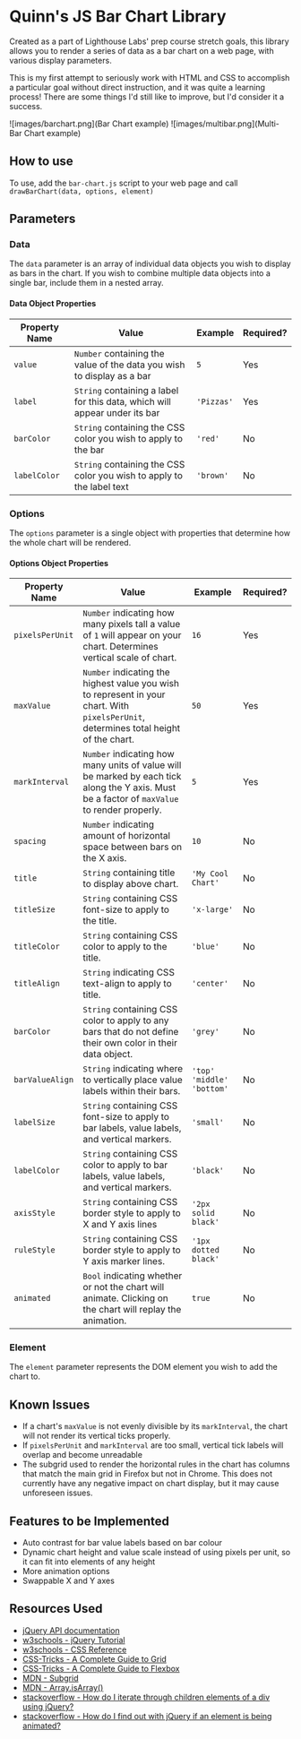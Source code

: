 # Quinn's JS Bar Chart Library
Created as a part of Lighthouse Labs' prep course stretch goals, this library allows you to render a series of data as a bar chart on a web page, with various display parameters.

This is my first attempt to seriously work with HTML and CSS to accomplish a particular goal without direct instruction, and it was quite a learning process! There are some things I'd still like to improve, but I'd consider it a success.

![images/barchart.png](Bar Chart example)
![images/multibar.png](Multi-Bar Chart example)

## How to use

To use, add the `bar-chart.js` script to your web page and call `drawBarChart(data, options, element)`

## Parameters
### Data

The `data` parameter is an array of individual data objects you wish to display as bars in the chart. If you wish to combine multiple data objects into a single bar, include them in a nested array.

#### Data Object Properties
 
|Property Name|Value|Example|Required?|
|--------|----|--|-|
|`value`|`Number` containing the value of the data you wish to display as a bar|`5`|Yes
|`label`|`String` containing a label for this data, which will appear under its bar|`'Pizzas'`|Yes
|`barColor`|`String` containing the CSS color you wish to apply to the bar|`'red'`|No
|`labelColor`|`String` containing the CSS color you wish to apply to the label text|`'brown'`|No

### Options

The `options` parameter is a single object with properties that determine how the whole chart will be rendered.

#### Options Object Properties

|Property Name|Value|Example|Required?|
|-|-|-|-|
|`pixelsPerUnit`|`Number` indicating how many pixels tall a value of `1` will appear on your chart. Determines vertical scale of chart.|`16`|Yes|
|`maxValue`|`Number` indicating the highest value you wish to represent in your chart. With `pixelsPerUnit`, determines total height of the chart.|`50`|Yes|
|`markInterval`|`Number` indicating how many units of value will be marked by each tick along the Y axis. Must be a factor of `maxValue` to render properly.|`5`|Yes|
|`spacing`|`Number` indicating amount of horizontal space between bars on the X axis.|`10`|No|
|`title`|`String` containing title to display above chart.|`'My Cool Chart'`|No|
|`titleSize`|`String` containing CSS font-size to apply to the title.|`'x-large'`|No|
|`titleColor`|`String` containing CSS color to apply to the title.|`'blue'`|No|
|`titleAlign`|`String` indicating CSS text-align to apply to title.|`'center'`|No|
|`barColor`|`String` containing CSS color to apply to any bars that do not define their own color in their data object.|`'grey'`|No|
|`barValueAlign`|`String` indicating where to vertically place value labels within their bars.|`'top'` `'middle'` `'bottom'`|No|
|`labelSize`|`String` containing CSS font-size to apply to bar labels, value labels, and vertical markers.|`'small'`|No|
|`labelColor`|`String` containing CSS color to apply to bar labels, value labels, and vertical markers.|`'black'`|No|
|`axisStyle`|`String` containing CSS border style to apply to X and Y axis lines|`'2px solid black'`|No|
|`ruleStyle`|`String` containing CSS border style to apply to Y axis marker lines.|`'1px dotted black'`|No|
|`animated`|`Bool` indicating whether or not the chart will animate. Clicking on the chart will replay the animation.|`true`|No|

### Element
The `element` parameter represents the DOM element you wish to add the chart to.

## Known Issues

 - If a chart's `maxValue` is not evenly divisible by its `markInterval`, the chart will not render its vertical ticks properly.
 - If `pixelsPerUnit` and `markInterval` are too small, vertical tick labels will overlap and become unreadable
 - The subgrid used to render the horizontal rules in the chart has columns that match the main grid in Firefox but not in Chrome. This does not currently have any negative impact on chart display, but it may cause unforeseen issues.

## Features to be Implemented
- Auto contrast for bar value labels based on bar colour
- Dynamic chart height and value scale instead of using pixels per unit, so it can fit into elements of any height
- More animation options
- Swappable X and Y axes

## Resources Used
- [jQuery API documentation](https://api.jquery.com/)
- [w3schools - jQuery Tutorial](https://www.w3schools.com/jquery/default.asp)
- [w3schools - CSS Reference](https://www.w3schools.com/cssref/default.asp)
- [CSS-Tricks - A Complete Guide to Grid](https://css-tricks.com/snippets/css/complete-guide-grid/)
- [CSS-Tricks - A Complete Guide to Flexbox](https://css-tricks.com/snippets/css/a-guide-to-flexbox/)
- [MDN - Subgrid](https://developer.mozilla.org/en-US/docs/Web/CSS/CSS_Grid_Layout/Subgrid)
- [MDN - Array.isArray()](https://developer.mozilla.org/en-US/docs/Web/JavaScript/Reference/Global_Objects/Array/isArray)
- [stackoverflow - How do I iterate through children elements of a div using jQuery?](https://stackoverflow.com/questions/3024391/how-do-i-iterate-through-children-elements-of-a-div-using-jquery/3024393#3024393)
- [stackoverflow - How do I find out with jQuery if an element is being animated?](https://stackoverflow.com/questions/724911/how-do-i-find-out-with-jquery-if-an-element-is-being-animated)
